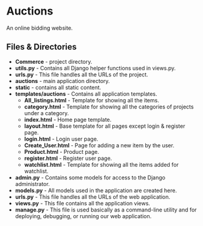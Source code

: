 # Auctions
An online bidding website.

## Files & Directories

- **Commerce** - project directory.
- **utils.py** - Contains all Django helper functions used in views.py.
- **urls.py** - This file handles all the URLs of the project.
- **auctions** - main application directory.
- **static** - contains all static content.
- **templates/auctions** - Contains all application templates.
  - **All_listings.html** - Template for showing all the items.
  - **category.html** - Template for showing all the categories of projects under a category.
  - **index.html** - Home page template.
  - **layout.html** - Base template for all pages except login & register page.
  - **login.html** - Login user page.
  - **Create_User.html** - Page for adding a new item by the user.
  - **Product.html** - Product page.
  - **register.html** - Register user page.
  - **watchlist.html** - Template for showing all the items added for watchlist.
- **admin.py** - Contains some models for access to the Django administrator.
- **models.py** - All models used in the application are created here.
- **urls.py** - This file handles all the URLs of the web application.
- **views.py** - This file contains all the application views.
- **manage.py** - This file is used basically as a command-line utility and for deploying, debugging, or running our web application.
